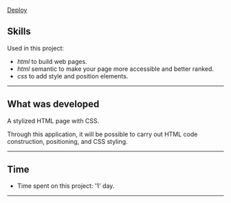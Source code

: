 [Deploy](https://lkotlarenko.github.io/Project-Lessons-Learned/)

## Skills

Used in this project:

* _html_ to build web pages.
* _html_ semantic to make your page more accessible and better ranked.
* _css_ to add style and position elements.

---
## What was developed

A stylized HTML page with CSS.

Through this application, it will be possible to carry out HTML code construction, positioning, and CSS styling.

---
## Time

- Time spent on this project: '1' day.

---
